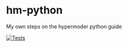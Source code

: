 # hm-python
My own steps on the hypermoder python guide

[![Tests](https://github.com/ppalazon/hm-python/workflows/Tests/badge.svg)](https://github.com/ppalazon/hm-python/actions?workflow=Tests)

